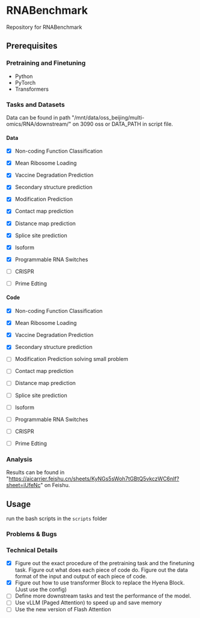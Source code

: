 # RNABenchmark

Repository for RNABenchmark

## Prerequisites

### Pretraining and Finetuning

- Python
- PyTorch
- Transformers

### Tasks and Datasets

Data can be found in path "/mnt/data/oss_beijing/multi-omics/RNA/downstream/" on 3090 oss or DATA_PATH in script file.

#### Data
- [x] Non-coding Function Classification
- [x] Mean Ribosome Loading
- [x] Vaccine Degradation Prediction
- [x] Secondary structure prediction
- [x] Modification Prediction
- [x] Contact map prediction
- [x] Distance map prediction

- [x] Splice site prediction

- [x] Isoform

- [x] Programmable RNA Switches
- [ ] CRISPR
- [ ] Prime Edting
#### Code
- [x] Non-coding Function Classification
- [x] Mean Ribosome Loading
- [x] Vaccine Degradation Prediction
- [x] Secondary structure prediction
- [ ] Modification Prediction  solving small problem
- [ ] Contact map prediction
- [ ] Distance map prediction

- [ ] Splice site prediction

- [ ] Isoform

- [ ] Programmable RNA Switches
- [ ] CRISPR
- [ ] Prime Edting


### Analysis

Results can be found in "https://aicarrier.feishu.cn/sheets/KyNGs5sWoh7tGBtQ5vkczWC6nIf?sheet=iUfeNc" on Feishu.


## Usage

run the bash scripts in the `scripts` folder
### Problems & Bugs

### Technical Details

- [x] Figure out the exact procedure of the pretraining task and the finetuning task. Figure out what does each piece of code do. Figure out the data format of the input and output of each piece of code.
- [x] Figure out how to use transformer Block to replace the Hyena Block. (Just use the config)
- [ ] Define more downstream tasks and test the performance of the model.
- [ ] Use vLLM (Paged Attention) to speed up and save memory
- [ ] Use the new version of Flash Attention
